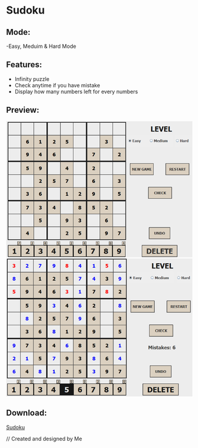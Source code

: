 # Sudoku


## Mode: 

 -Easy, Meduim & Hard Mode

## Features: 

- Infinity puzzle
- Check anytime if you have mistake
- Display how many numbers left for every numbers

## Preview:


![alt text](https://github.com/MhmdSAbdlh/Sudoku/blob/main/preview/sudoku-1.png)
![alt text](https://github.com/MhmdSAbdlh/Sudoku/blob/main/preview/sudoku-2.png)

## Download:

[Sudoku](https://github.com/MhmdSAbdlh/Sudoku/releases/tag/v1.0)

// Created and designed by Me
